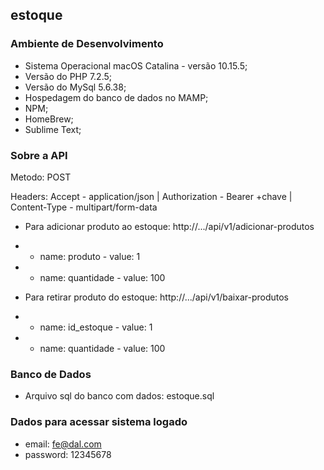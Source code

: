 ## estoque


### Ambiente de Desenvolvimento

- Sistema Operacional macOS Catalina - versão 10.15.5;
- Versão do PHP 7.2.5;
- Versão do MySql 5.6.38;
- Hospedagem do banco de dados no MAMP;
- NPM;
- HomeBrew;
- Sublime Text;


### Sobre a API

Metodo: POST

Headers:
Accept - application/json |
Authorization - Bearer +chave |
Content-Type - multipart/form-data


- Para adicionar produto ao estoque: http://.../api/v1/adicionar-produtos

- - name: produto - value: 1

- - name: quantidade - value: 100


- Para retirar produto do estoque: http://.../api/v1/baixar-produtos

- - name: id_estoque - value: 1

- - name: quantidade - value: 100


### Banco de Dados

- Arquivo sql do banco com dados: estoque.sql


### Dados para acessar sistema logado

- email: fe@dal.com 
- password: 12345678





